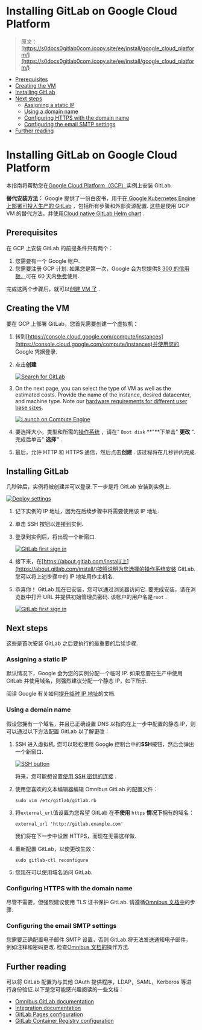 # Installing GitLab on Google Cloud Platform

> 原文：[https://s0docs0gitlab0com.icopy.site/ee/install/google_cloud_platform/](https://s0docs0gitlab0com.icopy.site/ee/install/google_cloud_platform/)

*   [Prerequisites](#prerequisites)
*   [Creating the VM](#creating-the-vm)
*   [Installing GitLab](#installing-gitlab)
*   [Next steps](#next-steps)
    *   [Assigning a static IP](#assigning-a-static-ip)
    *   [Using a domain name](#using-a-domain-name)
    *   [Configuring HTTPS with the domain name](#configuring-https-with-the-domain-name)
    *   [Configuring the email SMTP settings](#configuring-the-email-smtp-settings)
*   [Further reading](#further-reading)

# Installing GitLab on Google Cloud Platform[](#installing-gitlab-on-google-cloud-platform "Permalink")

本指南将帮助您在[Google Cloud Platform（GCP）](https://cloud.google.com/)实例上安装 GitLab.

**替代安装方法：** Google 提供了一份白皮书，用于[在 Google Kubernetes Engine 上部署可投入生产的 GitLab](https://cloud.google.com/solutions/deploying-production-ready-gitlab-on-gke) ，包括所有步骤和外部资源配置. 这些是使用 GCP VM 的替代方法，并使用[Cloud native GitLab Helm chart](https://s0docs0gitlab0com.icopy.site/charts/) .

## Prerequisites[](#prerequisites "Permalink")

在 GCP 上安装 GitLab 的前提条件只有两个：

1.  您需要有一个 Google 帐户.
2.  您需要注册 GCP 计划. 如果您是第一次，Google 会为您提供[$ 300 的信用额，](https://console.cloud.google.com/freetrial)可在 60 天内[免费](https://console.cloud.google.com/freetrial)使用.

完成这两个步骤后，就可以[创建 VM 了](#creating-the-vm) .

## Creating the VM[](#creating-the-vm "Permalink")

要在 GCP 上部署 GitLab，您首先需要创建一个虚拟机：

1.  转到[https://console.cloud.google.com/compute/instances](https://console.cloud.google.com/compute/instances)并使用您的 Google 凭据登录.
2.  点击**创建**

    [![Search for GitLab](img/9f6f0b27f8e7df6c95a3262de502b39f.png)](img/launch_vm.png)

3.  On the next page, you can select the type of VM as well as the estimated costs. Provide the name of the instance, desired datacenter, and machine type. Note our [hardware requirements for different user base sizes](../requirements.html#hardware-requirements).

    [![Launch on Compute Engine](img/d345ea7938f401127d9471442b27eb27.png)](img/vm_details.png)

4.  要选择大小，类型和所需的[操作系统](../requirements.html#supported-linux-distributions) ，请在" `Boot disk` **"**下单击" **更改** ". 完成后单击" **选择"** .

5.  最后，允许 HTTP 和 HTTPS 通信，然后点击**创建** . 该过程将在几秒钟内完成.

## Installing GitLab[](#installing-gitlab "Permalink")

几秒钟后，实例将被创建并可以登录.下一步是将 GitLab 安装到实例上.

[![Deploy settings](img/ad33446e7ba7897d31835424ce5e1feb.png)](img/vm_created.png)

1.  记下实例的 IP 地址，因为在后续步骤中将需要使用该 IP 地址.
2.  单击 SSH 按钮以连接到实例.
3.  登录到实例后，将出现一个新窗口.

    [![GitLab first sign in](img/e2a52ca7a089fcbd9b17f94875cba0ca.png)](img/ssh_terminal.png)

4.  接下来，在[https://about.gitlab.com/install/上](https://about.gitlab.com/install/)按照说明为您选择的操作系统安装 GitLab. 您可以将上述步骤中的 IP 地址用作主机名.

5.  恭喜你！ GitLab 现在已安装，您可以通过浏览器访问它. 要完成安装，请在浏览器中打开 URL 并提供初始管理员密码. 该帐户的用户名是`root` .

    [![GitLab first sign in](img/279650b9e9c3ec26a7d6f0493bd5af7c.png)](img/first_signin.png)

## Next steps[](#next-steps "Permalink")

这些是首次安装 GitLab 之后要执行的最重要的后续步骤.

### Assigning a static IP[](#assigning-a-static-ip "Permalink")

默认情况下，Google 会为您的实例分配一个临时 IP. 如果您要在生产中使用 GitLab 并使用域名，则强烈建议分配一个静态 IP，如下所示.

阅读 Google 有关如何[提升临时 IP 地址](https://cloud.google.com/compute/docs/ip-addresses/reserve-static-external-ip-address#promote_ephemeral_ip)的文档.

### Using a domain name[](#using-a-domain-name "Permalink")

假设您拥有一个域名，并且已正确设置 DNS 以指向在上一步中配置的静态 IP，则可以通过以下方法配置 GitLab 以了解更改：

1.  SSH 进入虚拟机. 您可以轻松使用 Google 控制台中的**SSH**按钮，然后会弹出一个新窗口.

    [![SSH button](img/ad33446e7ba7897d31835424ce5e1feb.png)](img/vm_created.png)

    将来，您可能想设置[使用 SSH 密钥的连接](https://cloud.google.com/compute/docs/instances/connecting-to-instance) .

2.  使用您喜欢的文本编辑器编辑 Omnibus GitLab 的配置文件：

    ```
    sudo vim /etc/gitlab/gitlab.rb 
    ```

3.  将`external_url`值设置为您希望 GitLab 在**不使用** `https` **情况下**拥有的域名：

    ```
    external_url 'http://gitlab.example.com' 
    ```

    我们将在下一步中设置 HTTPS，而现在无需这样做.

4.  重新配置 GitLab，以使更改生效：

    ```
    sudo gitlab-ctl reconfigure 
    ```

5.  您现在可以使用域名访问 GitLab.

### Configuring HTTPS with the domain name[](#configuring-https-with-the-domain-name "Permalink")

尽管不需要，但强烈建议使用 TLS 证书保护 GitLab. 请遵循[Omnibus 文档中](https://s0docs0gitlab0com.icopy.site/omnibus/settings/nginx.html)的步骤.

### Configuring the email SMTP settings[](#configuring-the-email-smtp-settings "Permalink")

您需要正确配置电子邮件 SMTP 设置，否则 GitLab 将无法发送通知电子邮件，例如注释和密码更改. 检查[Omnibus 文档的](https://s0docs0gitlab0com.icopy.site/omnibus/settings/smtp.html)操作方法.

## Further reading[](#further-reading "Permalink")

可以将 GitLab 配置为与其他 OAuth 提供程序，LDAP，SAML，Kerberos 等进行身份验证.以下是您可能感兴趣阅读的一些文档：

*   [Omnibus GitLab documentation](https://s0docs0gitlab0com.icopy.site/omnibus/)
*   [Integration documentation](../../integration/README.html)
*   [GitLab Pages configuration](../../administration/pages/index.html)
*   [GitLab Container Registry configuration](../../administration/packages/container_registry.html)